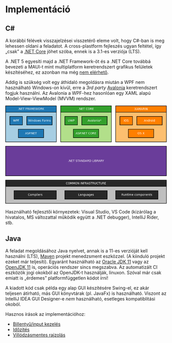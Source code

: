 # Implementáció

<!-- toc -->

## C#

A korábbi félévek visszajelzései visszetérő eleme volt, hogy C#-ban is meg lehessen oldani a feladatot. A cross-plastform fejleszés ugyan feltétel, így „csak” a [.NET Core](https://dotnet.microsoft.com/download/dotnet-core) jöhet szóba, ennek is a 3.1-es verziója (LTS).

A .NET 5 egyesíti majd a .NET Framework-öt és a .NET Core továbbá bevezeti a MAUI-t mint multiplatform keretrendszert grafikus felületek készítéséhez, ez azonban ma még [nem elérhető](https://devblogs.microsoft.com/dotnet/introducing-net-multi-platform-app-ui/).

Addig is szükség volt egy áthidaló megoldásra miután a WPF nem használható Windows-on kívül, erre a _3rd party_ [Avalonia](http://avaloniaui.net/) keretrendszert fogjuk használni. Az Avalonia a WPF-hez hasonlóan egy XAML alapú Model-View-ViewModel (MVVM) rendszer.

![.NET stack](images/dotnet_stack.png)

Használható fejlesztői környezetek: Visual Studio, VS Code (kizárólag a hivatalos, MS változattal működik együtt a .NET debugger), IntelliJ Rider, stb.


## Java

A feladat megoldásához Java nyelvet, annak is a 11-es verzióját kell használni (LTS), [Maven](https://maven.apache.org/guides/getting-started/index.html) projekt menedzsment eszközzel. (A kiinduló projekt ezeket már teljesíti). Egyaránt használható az [Oracle JDK 11](https://www.oracle.com/technetwork/java/javase/downloads/jdk11-downloads-5066655.html) vagy az [OpenJDK 11](http://openjdk.java.net/projects/jdk/11/) is, operációs rendszer sincs megszabva.
Az automatizált CI eszközök jogi okokból az OpenJDK-t használják, linuxon. Szóval már csak emiatt is „érdemes” platformfüggetlen kódot írni!

A kiadott kód csak példa egy alap GUI készítésére Swing-el, ez akár teljesen átírható, más GUI könyvtárak (pl. JavaFx) is használható.
Viszont az IntelliJ IDEA GUI Designer-e *nem* használható, esetleges kompatiblitási okoból.


Hasznos írások az implementációhoz:

- [Billentyű/input kezelés](https://gamedev.stackexchange.com/questions/56017/java-best-implementation-keylistener-for-games)
- [Időzítés](https://web.archive.org/web/20190403012130/https://gafferongames.com/post/fix_your_timestep/)
- [Villódzásmentes rajzolás](https://docs.oracle.com/javase/tutorial/extra/fullscreen/doublebuf.html)
